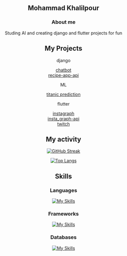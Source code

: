 <div align="center">

## Mohammad Khalilpour


### About me

Studing AI and creating django and flutter projects for fun

## My Projects
django

[chatbot](https://github.com/mohammad-khalilpour/chatbot) \
[recipe-app-api](https://github.com/mohammad-khalilpour/recipe-app-api)


ML

[titanic prediction](https://github.com/mohammad-khalilpour/titanicPrediction)

flutter 

[instagraph](https://github.com/mohammad-khalilpour/instagraph) \
[insta_graph-api](https://github.com/amirabedinii/insta_graph) \
[twitch](https://github.com/mohammad-khalilpour/twitch-clone)

  
## My activity

[![GitHub Streak](https://streak-stats.demolab.com?user=mohammad-khalilpour&theme=one-dark-pro&hide_border=true)](https://git.io/streak-stats)


[![Top Langs](https://github-readme-stats.vercel.app/api/top-langs/?username=mohammad-khalilpour&layout=compact&theme=vision-friendly-dark)](https://github.com/anuraghazra/github-readme-stats)


## Skills


### Languages
[![My Skills](https://skillicons.dev/icons?i=c,cpp,dart,java,python&perline=10)](https://skillicons.dev)
### Frameworks
[![My Skills](https://skillicons.dev/icons?i=flutter,django&perline=10)](https://skillicons.dev)
### Databases
[![My Skills](https://skillicons.dev/icons?i=postgres&perline=10)](https://skillicons.dev)

</div>
